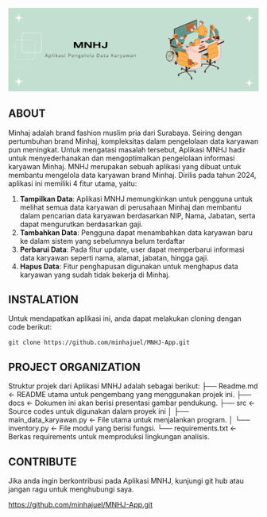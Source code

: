 ![Header](docs/mnhj.png)

## ABOUT

Minhaj adalah brand fashion muslim pria dari Surabaya. Seiring dengan pertumbuhan brand Minhaj, kompleksitas dalam pengelolaan data karyawan pun meningkat. Untuk mengatasi masalah tersebut, Aplikasi MNHJ hadir untuk menyederhanakan dan mengoptimalkan pengelolaan informasi karyawan Minhaj. MNHJ merupakan sebuah aplikasi yang dibuat untuk membantu mengelola data karyawan brand Minhaj. Dirilis pada tahun 2024, aplikasi ini memiliki 4 fitur utama, yaitu:

1. **Tampilkan Data**: Aplikasi MNHJ memungkinkan untuk pengguna untuk melihat semua data karyawan di perusahaan Minhaj dan membantu dalam pencarian data karyawan berdasarkan NIP, Nama, Jabatan, serta dapat mengurutkan berdasarkan gaji.
2. **Tambahkan Data**: Pengguna dapat menambahkan data karyawan baru ke dalam sistem yang sebelumnya belum terdaftar
3. **Perbarui Data**: Pada fitur update, user dapat memperbarui informasi data karyawan seperti nama, alamat, jabatan, hingga gaji.
4. **Hapus Data**: Fitur penghapusan digunakan untuk menghapus data karyawan yang sudah tidak bekerja di Minhaj.

## INSTALATION

Untuk mendapatkan aplikasi ini, anda dapat melakukan cloning dengan code berikut:

    git clone https://github.com/minhajuel/MNHJ-App.git

## PROJECT ORGANIZATION

Struktur projek dari Aplikasi MNHJ adalah sebagai berikut:
├── Readme.md                       <- README utama untuk pengembang yang menggunakan projek ini.
├── docs                            <- Dokumen ini akan berisi presentasi gambar pendukung.
├── src                             <- Source codes untuk digunakan dalam proyek ini
│   ├── main_data_karyawan.py       <- File utama untuk menjalankan program.
│   └── inventory.py                <- File modul yang berisi fungsi.
└── requirements.txt                <- Berkas requirements untuk memproduksi lingkungan analisis.

## CONTRIBUTE
Jika anda ingin berkontribusi pada Aplikasi MNHJ, kunjungi git hub atau jangan ragu untuk menghubungi saya. 

https://github.com/minhajuel/MNHJ-App.git